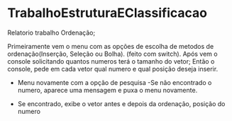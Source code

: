 # TrabalhoEstruturaEClassificacao

Relatorio trabalho Ordenação;

Primeiramente vem o menu com as opções de escolha de metodos de ordenação(Inserção, Seleção ou Bolha). (feito com switch).
Após vem o console solicitando quantos numeros terá o tamanho do vetor;
Então o console, pede em cada vetor qual numero e qual posição deseja inserir.

* Menu novamente com a opção de pesquisa
-Se não encontrado o numero, aparece uma mensagem e puxa o menu novamente.
- Se encontrado, exibe o vetor antes e depois da ordenação, posição do numero
